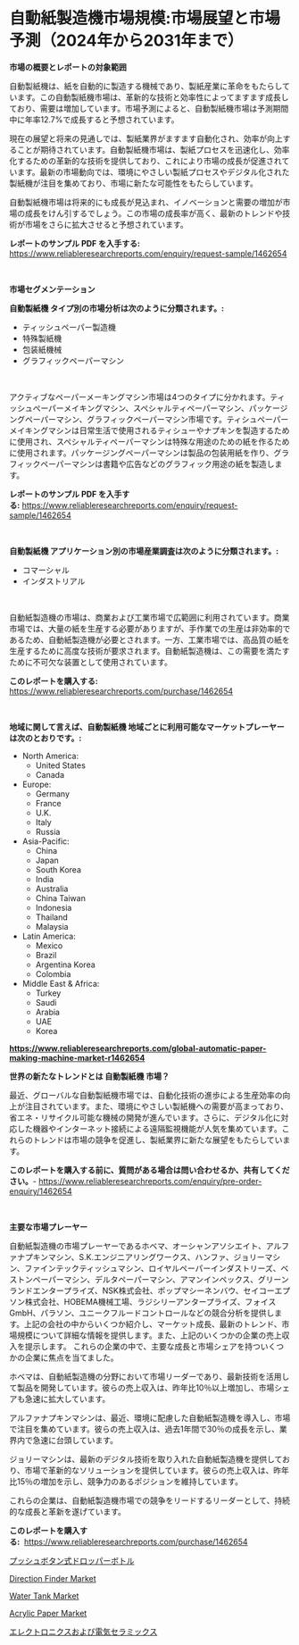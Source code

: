 <p><h1>自動紙製造機市場規模:市場展望と市場予測（2024年から2031年まで）</h1></p><p><strong>市場の概要とレポートの対象範囲</strong></p>
<p><p>自動製紙機は、紙を自動的に製造する機械であり、製紙産業に革命をもたらしています。この自動製紙機市場は、革新的な技術と効率性によってますます成長しており、需要は増加しています。市場予測によると、自動製紙機市場は予測期間中に年率12.7%で成長すると予想されています。</p><p>現在の展望と将来の見通しでは、製紙業界がますます自動化され、効率が向上することが期待されています。自動製紙機市場は、製紙プロセスを迅速化し、効率化するための革新的な技術を提供しており、これにより市場の成長が促進されています。最新の市場動向では、環境にやさしい製紙プロセスやデジタル化された製紙機が注目を集めており、市場に新たな可能性をもたらしています。</p><p>自動製紙機市場は将来的にも成長が見込まれ、イノベーションと需要の増加が市場の成長をけん引するでしょう。この市場の成長率が高く、最新のトレンドや技術が市場をさらに拡大させると予想されています。</p></p>
<p><strong>レポートのサンプル PDF を入手する:</strong> <a href="https://www.reliableresearchreports.com/enquiry/request-sample/1462654">https://www.reliableresearchreports.com/enquiry/request-sample/1462654</a></p>
<p>&nbsp;</p>
<p><strong>市場セグメンテーション</strong></p>
<p><strong>自動製紙機 タイプ別の市場分析は次のように分類されます。:</strong></p>
<p><ul><li>ティッシュペーパー製造機</li><li>特殊製紙機</li><li>包装紙機械</li><li>グラフィックペーパーマシン</li></ul></p>
<p>&nbsp;</p>
<p><p>アクティブなペーパーメーキングマシン市場は4つのタイプに分かれます。ティッシュペーパーメイキングマシン、スペシャルティペーパーマシン、パッケージングペーパーマシン、グラフィックペーパーマシン市場です。ティシュペーパーメイキングマシンは日常生活で使用されるティシューやナプキンを製造するために使用され、スペシャルティペーパーマシンは特殊な用途のための紙を作るために使用されます。パッケージングペーパーマシンは製品の包装用紙を作り、グラフィックペーパーマシンは書籍や広告などのグラフィック用途の紙を製造します。</p></p>
<p><strong>レポートのサンプル PDF を入手する:</strong>&nbsp;<a href="https://www.reliableresearchreports.com/enquiry/request-sample/1462654">https://www.reliableresearchreports.com/enquiry/request-sample/1462654</a></p>
<p>&nbsp;</p>
<p><strong> 自動製紙機 アプリケーション別の市場産業調査は次のように分類されます。:</strong></p>
<p><ul><li>コマーシャル</li><li>インダストリアル</li></ul></p>
<p>&nbsp;</p>
<p><p>自動紙製造機の市場は、商業および工業市場で広範囲に利用されています。商業市場では、大量の紙を生産する必要がありますが、手作業での生産は非効率的であるため、自動紙製造機が必要とされます。一方、工業市場では、高品質の紙を生産するために高度な技術が要求されます。自動紙製造機は、この需要を満たすために不可欠な装置として使用されています。</p></p>
<p><strong>このレポートを購入する:</strong>&nbsp; <a href="https://www.reliableresearchreports.com/purchase/1462654">https://www.reliableresearchreports.com/purchase/1462654</a></p>
<p>&nbsp;</p>
<p><strong>地域に関して言えば、自動製紙機 地域ごとに利用可能なマーケットプレーヤーは次のとおりです。:</strong></p>
<p><ul>
    <li>
        North America:
        <ul>
            <li>United States</li>
            <li>Canada</li>
        </ul>
    </li>
    <li>
        Europe:
        <ul>
            <li>Germany</li>
            <li>France</li>
            <li>U.K.</li>
            <li>Italy</li>
            <li>Russia</li>
        </ul>
    </li>
    <li>
        Asia-Pacific:
        <ul>
            <li>China</li>
            <li>Japan</li>
            <li>South Korea</li>
            <li>India</li>
            <li>Australia</li>
            <li>China Taiwan</li>
            <li>Indonesia</li>
            <li>Thailand</li>
            <li>Malaysia</li>
        </ul>
    </li>
    <li>
        Latin America:
        <ul>
            <li>Mexico</li>
            <li>Brazil</li>
            <li>Argentina Korea</li>
            <li>Colombia</li>
        </ul>
    </li>
    <li>
        Middle East & Africa:
        <ul>
            <li>Turkey</li>
            <li>Saudi</li>
            <li>Arabia</li>
            <li>UAE</li>
            <li>Korea</li>
        </ul>
    </li>
    </ul></p>
<p><strong><a href="https://www.reliableresearchreports.com/global-automatic-paper-making-machine-market-r1462654">https://www.reliableresearchreports.com/global-automatic-paper-making-machine-market-r1462654</a></strong>&nbsp;</p>
<p><strong>世界の新たなトレンドとは 自動製紙機 市場？</strong></p>
<p><p>最近、グローバルな自動製紙機市場では、自動化技術の進歩による生産効率の向上が注目されています。また、環境にやさしい製紙機への需要が高まっており、省エネ・リサイクル可能な機械の開発が進んでいます。さらに、デジタル化に対応した機器やインターネット接続による遠隔監視機能が人気を集めています。これらのトレンドは市場の競争を促進し、製紙業界に新たな展望をもたらしています。</p></p>
<p><strong>このレポートを購入する前に、質問がある場合は問い合わせるか、共有してください。</strong>- <a href="https://www.reliableresearchreports.com/enquiry/pre-order-enquiry/1462654">https://www.reliableresearchreports.com/enquiry/pre-order-enquiry/1462654</a></p>
<p>&nbsp;</p>
<p><strong>主要な市場プレーヤー</strong></p>
<p><p>自動紙製造機の市場プレーヤーであるホベマ、オーシャンアソシエイト、アルファナプキンマシン、S.K.エンジニアリングワークス、ハンファ、ジョリーマシン、ファインテックティッシュマシン、ロイヤルペーパーインダストリーズ、ベストンペーパーマシン、デルタペーパーマシン、アマンインペックス、グリーンランドエンタープライズ、NSK株式会社、ポップマシーネンバウ、セイコーエプソン株式会社、HOBEMA機械工場、ラジシリーアンタープライズ、フォイスGmbH、パラソン、ユニークフルードコントロールなどの競合分析を提供します。上記の会社の中からいくつか紹介し、マーケット成長、最新のトレンド、市場規模について詳細な情報を提供します。また、上記のいくつかの企業の売上収入を提示します。 これらの企業の中で、主要な成長と市場シェアを持ついくつかの企業に焦点を当てました。</p><p>ホベマは、自動紙製造機の分野において市場リーダーであり、最新技術を活用して製品を開発しています。彼らの売上収入は、昨年比10％以上増加し、市場シェアも急速に拡大しています。</p><p>アルファナプキンマシンは、最近、環境に配慮した自動紙製造機を導入し、市場で注目を集めています。彼らの売上収入は、過去1年間で30％の成長を示し、業界内で急速に台頭しています。</p><p>ジョリーマシンは、最新のデジタル技術を取り入れた自動紙製造機を提供しており、市場で革新的なソリューションを提供しています。彼らの売上収入は、昨年比15％の増加を示し、競争力のあるポジションを維持しています。</p><p>これらの企業は、自動紙製造機市場での競争をリードするリーダーとして、持続的な成長と革新を遂げています。</p></p>
<p><strong>このレポートを購入する:</strong>&nbsp;&nbsp;<a href="https://www.reliableresearchreports.com/purchase/1462654">https://www.reliableresearchreports.com/purchase/1462654</a></p>
<p><p><a href="https://github.com/pepo3k/Market-Research-Report-List-1/blob/main/725241030327.md">プッシュボタン式ドロッパーボトル</a></p><p><a href="https://github.com/prosalinda88/Market-Research-Report-List-4/blob/main/direction-finder-market.md">Direction Finder Market</a></p><p><a href="https://github.com/globismark/Market-Research-Report-List-2/blob/main/water-tank-market.md">Water Tank Market</a></p><p><a href="https://issuu.com/reportprime-2/docs/acrylic-paper-market-size-2030.pptx">Acrylic Paper Market</a></p><p><a href="https://github.com/nemesis2824/Market-Research-Report-List-1/blob/main/186183530328.md">エレクトロニクスおよび電気セラミックス</a></p></p>